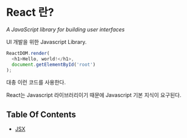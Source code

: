# React 란?

*A JavaScript library for building user interfaces*

UI 개발을 위한 Javascript Library.

```javascript
ReactDOM.render(
  <h1>Hello, world!</h1>,
  document.getElementById('root')
);
```
대충 이런 코드를 사용한다.

React는 Javascript 라이브러리이기 때문에 Javascript 기본 지식이 요구된다.

## Table Of Contents

- [JSX](./01.intruducing-jsx.html)
